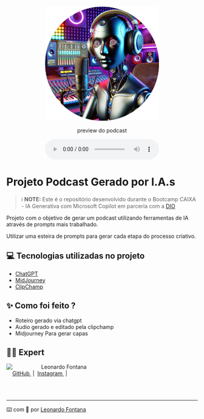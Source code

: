 <p align="center">
<img 
    src="./assets/capa.png"
    width="300"
/>
</p>
<p align="center">
    preview do podcast
</p>

<div align="center">
    <audio src="output/podcast-final.MP3" controls title="Podcast editado"></audio>
</div>

# Projeto Podcast Gerado por I.A.s


 > ℹ️ **NOTE:** Este é o repositório desenvolvido durante o Bootcamp CAIXA - IA Generativa com Microsoft Copilot em parceria com a [DIO](https://dio.me)

Projeto com o objetivo de gerar um podcast utilizando ferramentas de IA através de prompts mais trabalhado.

Utilizar uma esteira de prompts para gerar cada etapa do processo criativo.

## 💻 Tecnologias utilizadas no projeto

- [ChatGPT](https://chat.openai.com/) 
- [MidJourney](https://www.midjourney.com/app/)
- [ClipChamp](https://app.clipchamp.com/)

## ✨ Como foi feito ?

- Roteiro gerado via chatgpt
- Audio gerado e editado pela clipchamp
- Midjourney Para gerar capas

## 👨‍💻 Expert

<p>
    <img 
      align=left 
      margin=10 
      width=80 
      src="https://avatars.githubusercontent.com/u/37452836?v=4"
    />
    <p>&nbsp&nbsp&nbspLeonardo Fontana<br>
    &nbsp&nbsp&nbsp
    <a 
        href="https://github.com/leonardoffontana">
        GitHub
    </a>
    &nbsp;|&nbsp;
    <a 
        href="https://www.instagram.com/leonardo.felipe.f1/">
        Instagram
    </a>
    &nbsp;|&nbsp;</p>
</p>
<br/><br/>
<p>

---

⌨️ com 💜 por [Leonardo Fontana](https://github.com/leonardoffontana)

